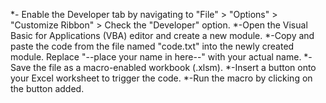 *- Enable the Developer tab by navigating to "File" > "Options" > "Customize Ribbon" > Check the "Developer" option.
*-Open the Visual Basic for Applications (VBA) editor and create a new module.
*-Copy and paste the code from the file named "code.txt" into the newly created module. Replace "--place your name in here--" with your actual name.
*-Save the file as a macro-enabled workbook (.xlsm).
*-Insert a button onto your Excel worksheet to trigger the code.
*-Run the macro by clicking on the button added.